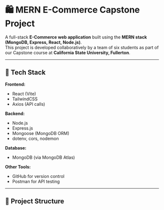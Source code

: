 # 🛍️ MERN E-Commerce Capstone Project

A full-stack **E-Commerce web application** built using the **MERN stack (MongoDB, Express, React, Node.js)**.  
This project is developed collaboratively by a team of six students as part of our Capstone course at **California State University, Fullerton**.

---

## 🚀 Tech Stack

**Frontend:**
- React (Vite)
- TailwindCSS
- Axios (API calls)

**Backend:**
- Node.js
- Express.js
- Mongoose (MongoDB ORM)
- dotenv, cors, nodemon

**Database:**
- MongoDB (via MongoDB Atlas)

**Other Tools:**
- GitHub for version control
- Postman for API testing

---

## 📁 Project Structure

